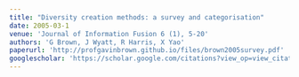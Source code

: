 ```yaml
---
title: "Diversity creation methods: a survey and categorisation"
date: 2005-03-1
venue: 'Journal of Information Fusion 6 (1), 5-20'
authors: 'G Brown, J Wyatt, R Harris, X Yao'
paperurl: 'http://profgavinbrown.github.io/files/brown2005survey.pdf'
googlescholar: 'https://scholar.google.com/citations?view_op=view_citation&hl=en&user=IGApvF0AAAAJ&citation_for_view=IGApvF0AAAAJ:sfsSB7lKuh0C'
---
```

